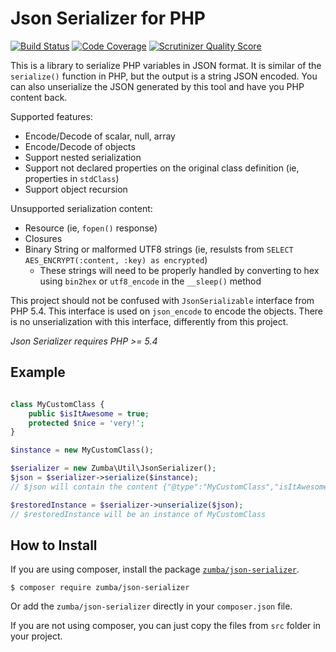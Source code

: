 # Json Serializer for PHP

[![Build Status](https://travis-ci.org/zumba/json-serializer.png)](https://travis-ci.org/zumba/json-serializer)
[![Code Coverage](https://scrutinizer-ci.com/g/zumba/json-serializer/badges/coverage.png?s=56e61922c00f25b9afae3e97af853f3eb68d9c1a)](https://scrutinizer-ci.com/g/zumba/json-serializer/)
[![Scrutinizer Quality Score](https://scrutinizer-ci.com/g/zumba/json-serializer/badges/quality-score.png?s=16511f820e0c53cdcbbbc62b5de07d493ded1181)](https://scrutinizer-ci.com/g/zumba/json-serializer/)

This is a library to serialize PHP variables in JSON format. It is similar of the `serialize()` function in PHP,
but the output is a string JSON encoded. You can also unserialize the JSON generated by this tool and have you
PHP content back.

Supported features:
- Encode/Decode of scalar, null, array
- Encode/Decode of objects
- Support nested serialization
- Support not declared properties on the original class definition (ie, properties in `stdClass`)
- Support object recursion

Unsupported serialization content:
- Resource (ie, `fopen()` response)
- Closures
- Binary String or malformed UTF8 strings (ie, resulsts from `SELECT AES_ENCRYPT(:content, :key) as encrypted`)
	- These strings will need to be properly handled by converting to hex using `bin2hex` or `utf8_encode` in the `__sleep()` method

This project should not be confused with `JsonSerializable` interface from PHP 5.4. This interface is used on
`json_encode` to encode the objects. There is no unserialization with this interface, differently from this project.

*Json Serializer requires PHP >= 5.4*

## Example

```php

class MyCustomClass {
	public $isItAwesome = true;
	protected $nice = 'very!';
}

$instance = new MyCustomClass();

$serializer = new Zumba\Util\JsonSerializer();
$json = $serializer->serialize($instance);
// $json will contain the content {"@type":"MyCustomClass","isItAwesome":true,"nice":"very!"}

$restoredInstance = $serializer->unserialize($json);
// $restoredInstance will be an instance of MyCustomClass
```

## How to Install

If you are using composer, install the package [`zumba/json-serializer`](https://packagist.org/packages/zumba/json-serializer).

```
$ composer require zumba/json-serializer
```

Or add the `zumba/json-serializer` directly in your `composer.json` file.

If you are not using composer, you can just copy the files from `src` folder in your project.
